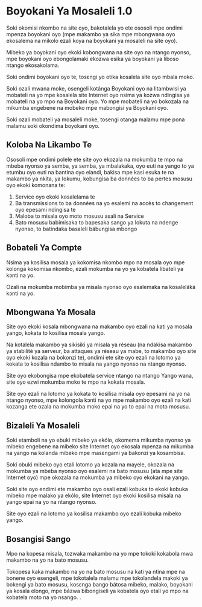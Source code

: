 # Boyokani Ya Mosaleli 1.0

Soki okomisi nkombo na site oyo, bakotalela yo ete ososoli mpe ondimi mpenza boyokani oyo (mpe makambo ya sika mpe mbongwana oyo ekosalema na mikolo ezali koya na boyokani ya mosaleli na site oyo).

Mibeko ya boyokani oyo ekoki kobongwana na site oyo na ntango nyonso, mpe boyokani oyo ebongolamaki ekozwa esika ya boyokani ya liboso ntango ekosakolama.

Soki ondimi boyokani oyo te, tosɛngi yo otika kosalela site oyo mbala moko.

Soki ozali mwana moke, osengeli kotánga Boyokani oyo na litambwisi ya mobateli na yo mpe kosalela site Internet oyo nsima ya kozwa ndingisa ya mobateli na yo mpo na Boyokani oyo. Yo mpe mobateli na yo bokozala na mikumba engebene na mobeko mpe mabongisi ya Boyokani oyo.

Soki ozali mobateli ya mosaleli moke, tosengi otanga malamu mpe pona malamu soki okondima boyokani oyo.

## Koloba Na Likambo Te

Ososoli mpe ondimi polele ete site oyo ekozala na mokumba te mpo na mbeba nyonso ya semba, ya semba, ya mbalakaka, oyo euti na yango to ya etumbu oyo euti na bantina oyo elandi, bakisa mpe kasi esuka te na makambo ya nkita, ya lokumu, kobungisa ba données to ba pertes mosusu oyo ekoki komonana te:

1. Service oyo ekoki kosalelama te
1. Ba transmissions to ba données na yo esalemi na accès to changement oyo epesami ndingisa te
1. Maloba to misala oyo moto mosusu asali na Service
1. Bato mosusu babimisaka to bapesaka sango ya lokuta na ndenge nyonso, to batindaka basaleli bábungisa mbongo

## Bobateli Ya Compte

Nsima ya kosilisa mosala ya kokomisa nkombo mpo na mosala oyo mpe kolonga kokomisa nkombo, ezali mokumba na yo ya kobatela libateli ya kɔnti na yo.

Ozali na mokumba mobimba ya misala nyonso oyo esalemaka na kosaleláká kɔnti na yo.

## Mbongwana Ya Mosala

Site oyo ekoki kosala mbongwana na makambo oyo ezali na kati ya mosala yango, kokata to kosilisa mosala yango.

Na kotalela makambo ya sikisiki ya misala ya réseau (na ndakisa makambo ya stabilité ya serveur, ba attaques ya réseau ya mabe, to makambo oyo site oyo ekoki kozala na bokonzi te), ondimi ete site oyo ezali na lotomo ya kokata to kosilisa ndambo to misala na yango nyonso na ntango nyonso.

Site oyo ekobongisa mpe ekobatela service ntango na ntango Yango wana, site oyo ezwi mokumba moko te mpo na kokata mosala.

Site oyo ezali na lotomo ya kokata to kosilisa misala oyo epesami na yo na ntango nyonso, mpe kolongola kɔnti na yo mpe makambo oyo ezali na kati kozanga ete ozala na mokumba moko epai na yo to epai na moto mosusu.

## Bizaleli Ya Mosaleli

Soki etamboli na yo ebuki mibeko ya ekólo, okomema mikumba nyonso ya mibeko engebene na mibeko site Internet oyo ekosala mpenza na mikumba na yango na kolanda mibeko mpe masɛngami ya bakonzi ya kosambisa.

Soki obuki mibeko oyo etali lotomo ya kozala na mayele, okozala na mokumba ya mbeba nyonso oyo esalemi na bato mosusu (ata mpe site Internet oyo) mpe okozala na mokumba ya mibeko oyo ekokani na yango.

Soki site oyo endimi ete makambo oyo osali ezali kobuka to ekoki kobuka mibeko mpe malako ya ekólo, site Internet oyo ekoki kosilisa misala na yango epai na yo na ntango nyonso.

Site oyo ezali na lotomo ya kosilisa makambo oyo ezali kobuka mibeko yango.

## Bosangisi Sango

Mpo na kopesa misala, tozwaka makambo na yo mpe tokoki kokabola mwa makambo na yo na bato mosusu.

Tokopesa kaka makambo na yo na bato mosusu na kati ya ntina mpe na bonene oyo esengeli, mpe tokotalela malamu mpe tokolandela makoki ya bokengi ya bato mosusu, kosɛnga bango bátosa mibeko, malako, boyokani ya kosala elongo, mpe bázwa bibongiseli ya kobatela oyo etali yo mpo na kobatela moto na yo nsango. .